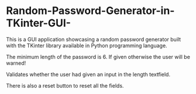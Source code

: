# Random-Password-Generator-in-TKinter-GUI-

This is a GUI application showcasing a random password generator built with the TKinter library available in Python programming language.

The minimum length of the password is 6. If given otherwise the user will be warned!

Validates whether the user had given an input in the length textfield.

There is also a reset button to reset all the fields.


